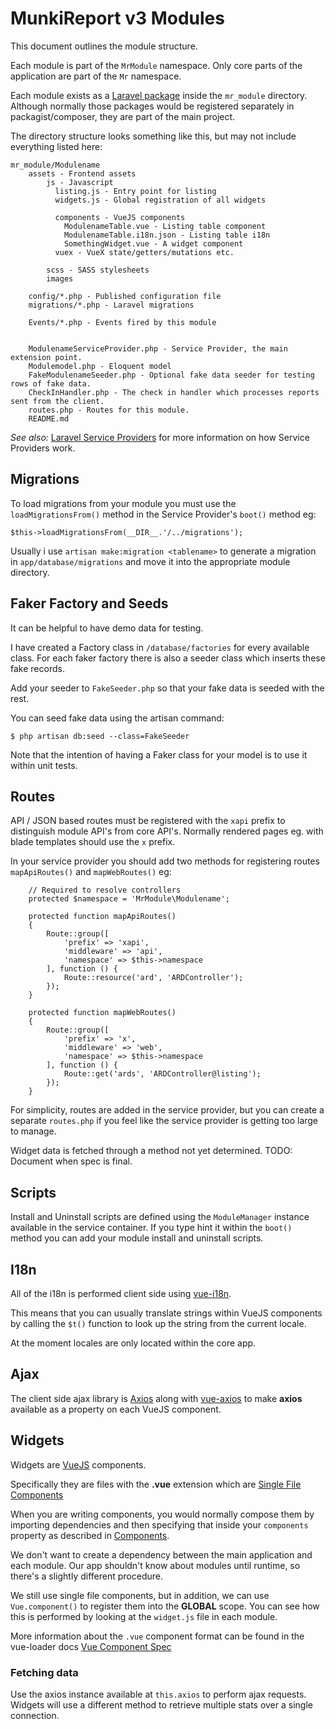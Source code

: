 MunkiReport v3 Modules
======================

This document outlines the module structure.

Each module is part of the `MrModule` namespace. Only core parts of the application are part of the `Mr` namespace.

Each module exists as a [Laravel package](https://laravel.com/docs/5.4/packages) inside the `mr_module` directory.
Although normally those packages would be registered separately in packagist/composer, they are part of the main project.

The directory structure looks something like this, but may not include everything listed here:

    mr_module/Modulename
        assets - Frontend assets
            js - Javascript
              listing.js - Entry point for listing
              widgets.js - Global registration of all widgets
              
              components - VueJS components
                ModulenameTable.vue - Listing table component
                ModulenameTable.i18n.json - Listing table i18n
                SomethingWidget.vue - A widget component
              vuex - VueX state/getters/mutations etc.
                
            scss - SASS stylesheets
            images
           
        config/*.php - Published configuration file
        migrations/*.php - Laravel migrations
        
        Events/*.php - Events fired by this module
        

        ModulenameServiceProvider.php - Service Provider, the main extension point.  
        Modulemodel.php - Eloquent model
        FakeModulenameSeeder.php - Optional fake data seeder for testing rows of fake data.
        CheckInHandler.php - The check in handler which processes reports sent from the client.
        routes.php - Routes for this module.
        README.md
        
*See also:* [Laravel Service Providers](https://laravel.com/docs/5.4/providers) for more information on how Service 
Providers work.

Migrations
----------

To load migrations from your module you must use the `loadMigrationsFrom()` method in the Service Provider's `boot()`
method eg:

    $this->loadMigrationsFrom(__DIR__.'/../migrations');
    
Usually i use `artisan make:migration <tablename>` to generate a migration in `app/database/migrations` and move it
into the appropriate module directory.

Faker Factory and Seeds
-----------------------

It can be helpful to have demo data for testing.

I have created a Factory class in `/database/factories` for every available class.
For each faker factory there is also a seeder class which inserts these fake records.

Add your seeder to `FakeSeeder.php` so that your fake data is seeded with the rest.

You can seed fake data using the artisan command:

    $ php artisan db:seed --class=FakeSeeder
    
Note that the intention of having a Faker class for your model is to use it within unit tests.

Routes
------

API / JSON based routes must be registered with the `xapi` prefix to distinguish module API's from core API's.
Normally rendered pages eg. with blade templates should use the `x` prefix.

In your service provider you should add two methods for registering routes `mapApiRoutes()` and `mapWebRoutes()` eg:

        // Required to resolve controllers
        protected $namespace = 'MrModule\Modulename';

        protected function mapApiRoutes()
        {
            Route::group([
                'prefix' => 'xapi',
                'middleware' => 'api',
                'namespace' => $this->namespace
            ], function () {
                Route::resource('ard', 'ARDController');
            });
        }
        
        protected function mapWebRoutes()
        {
            Route::group([
                'prefix' => 'x',
                'middleware' => 'web',
                'namespace' => $this->namespace
            ], function () {
                Route::get('ards', 'ARDController@listing');
            });
        }

For simplicity, routes are added in the service provider, but you can create a separate `routes.php` if you feel like
the service provider is getting too large to manage.

Widget data is fetched through a method not yet determined. 
TODO: Document when spec is final. 

Scripts
-------

Install and Uninstall scripts are defined using the `ModuleManager` instance available in the service container.
If you type hint it within the `boot()` method you can add your module install and uninstall scripts.

I18n
----

All of the i18n is performed client side using [vue-i18n](https://kazupon.github.io/vue-i18n/).

This means that you can usually translate strings within VueJS components by calling the `$t()` function to look up
the string from the current locale.

At the moment locales are only located within the core app.

Ajax
----

The client side ajax library is [Axios](https://github.com/mzabriskie/axios) along with 
[vue-axios](https://github.com/imcvampire/vue-axios) to make **axios** available as a property on each VueJS component.

Widgets
-------

Widgets are [VueJS](https://vuejs.org) components.

Specifically they are files with the **.vue** extension which are 
[Single File Components](https://vuejs.org/v2/guide/single-file-components.html)

When you are writing components, you would normally compose them by importing dependencies and then specifying that
inside your `components` property as described in [Components](https://vuejs.org/v2/guide/components.html).

We don't want to create a dependency between the main application and each module. Our app shouldn't know about modules
until runtime, so there's a slightly different procedure.

We still use single file components, but in addition, we can use `Vue.component()` to register them into the 
**GLOBAL** scope. You can see how this is performed by looking at the `widget.js` file in each module.

More information about the `.vue` component format can be found in the vue-loader docs
[Vue Component Spec](http://vue-loader.vuejs.org/en/start/spec.html)

### Fetching data ###

Use the axios instance available at `this.axios` to perform ajax requests.
Widgets will use a different method to retrieve multiple stats over a single connection.

 

